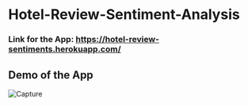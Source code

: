 # Hotel-Review-Sentiment-Analysis
### Link for the App: https://hotel-review-sentiments.herokuapp.com/
#### 

## Demo of the App
![Capture](https://user-images.githubusercontent.com/82457590/143098324-daf53d33-0f85-4ac6-8032-6b2b4b6370c6.PNG)

